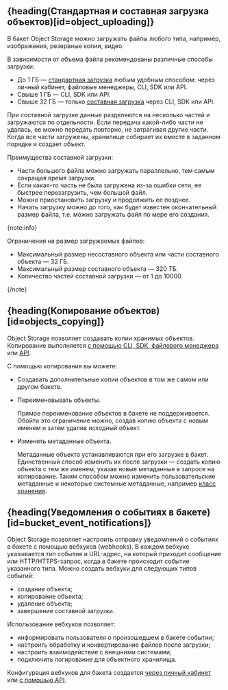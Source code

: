 ## {heading(Стандартная и составная загрузка объектов)[id=object_uploading]}

В бакет Object Storage можно загружать файлы любого типа, например, изображения, резервные копии, видео.

В зависимости от объема файла рекомендованы различные способы загрузки:

- До 1 ГБ — [стандартная загрузка](../../instructions/objects/upload-object#standard_upload) любым удобным способом: через личный кабинет, файловые менеджеры, CLI, SDK или API.
- Свыше 1 ГБ — CLI, SDK или API.
- Свыше 32 ГБ — только [составная загрузка](../../instructions/objects/upload-object#multipart_upload) через CLI, SDK или API.

При составной загрузке данные разделяются на несколько частей и загружаются по отдельности. Если передача какой-либо части не удалась, ее можно передать повторно, не затрагивая другие части. Когда все части загружены, хранилище собирает их вместе в заданном порядке и создает объект.

Преимущества составной загрузки:

- Части большого файла можно загружать параллельно, тем самым сокращая время загрузки.
- Если какая-то часть не была загружена из-за ошибки сети, ее быстрее перезагрузить, чем большой файл.
- Можно приостановить загрузку и продолжить ее позднее.
- Начать загрузку можно до того, как будет известен окончательный размер файла, т.е. можно загружать файл по мере его создания.

{note:info}

Ограничения на размер загружаемых файлов:

- Максимальный размер несоставного объекта или части составного объекта — 32 ГБ.
- Максимальный размер составного объекта — 320 ТБ.
- Количество частей составной загрузки — от 1 до 10000.

{/note}

## {heading(Копирование объектов)[id=objects_copying]}

Object Storage позволяет создавать копии хранимых объектов. Копирование выполняется [с помощью CLI, SDK, файлового менеджера](../../instructions/objects/manage-object#copy_object) или [API](/ru/tools-for-using-services/api/api-spec/s3-rest-api/object-api#copy).

С помощью копирования вы можете:

- Создавать дополнительные копии объектов в том же самом или другом бакете.
- Переименовывать объекты.

  Прямое переименование объектов в бакете не поддерживается. Обойти это ограничение можно, создав копию объекта с новым именем и затем удалив исходный объект.

- Изменять метаданные объекта.

  Метаданные объекта устанавливаются при его загрузке в бакет. Единственный способ изменить их после загрузки — создать копию объекта с тем же именем, указав новые метаданные в запросе на копирование. Таким способом можно изменить пользовательские метаданные и некоторые системные метаданные, например [класс хранения](../about#storage_class).

## {heading(Уведомления о событиях в бакете)[id=bucket_event_notifications]}

Object Storage позволяет настроить отправку уведомлений о событиях в бакете с помощью вебхуков (webhooks). В каждом вебхуке указывается тип события и URL-адрес, на который приходит сообщение или HTTP/HTTPS-запрос, когда в бакете происходит событие указанного типа. Можно создать вебхуки для следующих типов событий:

- создание объекта;
- копирование объекта;
- удаление объекта;
- завершение составной загрузки.

Использование вебхуков позволяет:

- информировать пользователя о произошедшем в бакете событии;
- настроить обработку и конвертирование файлов после загрузки;
- настроить взаимодействие с внешними системами;
- подключить логирование для объектного хранилища.

Конфигурация вебхуков для бакета создается [через личный кабинет](../../instructions/buckets/manage-bucket#manage_webhooks) или [с помощью API](/ru/tools-for-using-services/api/api-spec/s3-rest-api/webhook-api).

